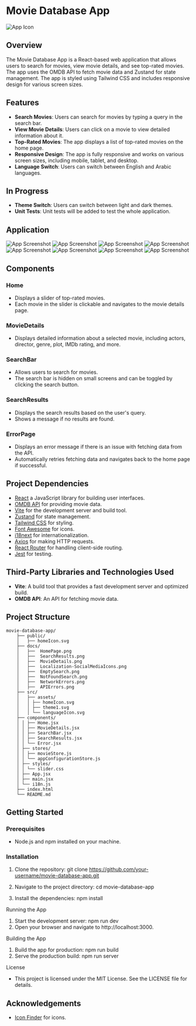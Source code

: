 # Movie Database App

![App Icon](movie-database-app/public/OMDBHome.svg)

## Overview

The Movie Database App is a React-based web application that allows users to search for movies, view movie details, and see top-rated movies. The app uses the OMDB API to fetch movie data and Zustand for state management. The app is styled using Tailwind CSS and includes responsive design for various screen sizes.

## Features

- **Search Movies**: Users can search for movies by typing a query in the search bar.
- **View Movie Details**: Users can click on a movie to view detailed information about it.
- **Top-Rated Movies**: The app displays a list of top-rated movies on the home page.
- **Responsive Design**: The app is fully responsive and works on various screen sizes, including mobile, tablet, and desktop.
- **Language Switch**: Users can switch between English and Arabic languages.

## In Progress
- **Theme Switch**: Users can switch between light and dark themes.
- **Unit Tests**: Unit tests will be added to test the whole application.


## Application

![App Screenshot](movie-database-app/docs/HomePage.png)
![App Screenshot](movie-database-app/docs/SearchResults.png)
![App Screenshot](movie-database-app/docs/MovieDetails.png)
![App Screenshot](movie-database-app/docs/Localization-SocialMediaIcons.png)
![App Screenshot](movie-database-app/docs/EmptySearch.png)
![App Screenshot](movie-database-app/docs/NotFoundSearch.png)
![App Screenshot](movie-database-app/docs/NetworkErrors.png)
![App Screenshot](movie-database-app/docs/APIErrors.png)

## Components

### Home
- Displays a slider of top-rated movies.
- Each movie in the slider is clickable and navigates to the movie details page.

### MovieDetails
- Displays detailed information about a selected movie, including actors, director, genre, plot, IMDb rating, and more.

### SearchBar
- Allows users to search for movies.
- The search bar is hidden on small screens and can be toggled by clicking the search button.

### SearchResults
- Displays the search results based on the user's query.
- Shows a message if no results are found.

### ErrorPage
- Displays an error message if there is an issue with fetching data from the API.
- Automatically retries fetching data and navigates back to the home page if successful.

## Project Dependencies

- [React](https://react.dev/) a JavaScript library for building user interfaces.
- [OMDB API](https://www.omdbapi.com/) for providing movie data.
- [Vite](https://vitejs.dev/) for the development server and build tool.
- [Zustand](https://zustand-demo.pmnd.rs/) for state management.
- [Tailwind CSS](https://tailwindcss.com/) for styling.
- [Font Awesome](https://fontawesome.com/) for icons.
- [i18next](https://www.i18next.com/) for internationalization.
- [Axios](https://axios-http.com/) for making HTTP requests.
- [React Router](https://reactrouter.com/) for handling client-side routing.
- [Jest](https://jestjs.io/) for testing.

## Third-Party Libraries and Technologies Used

- **Vite**: A build tool that provides a fast development server and optimized build.
- **OMDB API**: An API for fetching movie data.

## Project Structure
```
movie-database-app/ 
	├── public/
	│	├── homeIcon.svg 
	├── docs/ 
	│	├──  HomePage.png
	│	├──  SearchResults.png
	│	├──  MovieDetails.png
	│	├──  Localization-SocialMediaIcons.png
	│	├──  EmptySearch.png
	│	├──  NotFoundSearch.png
	│	├──  NetworkErrors.png
	│	├──  APIErrors.png	
	├── src/
	│	├── assets/ 
	│	│ ├── homeIcon.svg 
	│	│ ├── theme1.svg 
	│	│ └── languageIcon.svg 
	├── components/ 
	│ │ ├── Home.jsx 
	│ │ ├── MovieDetails.jsx
	│ │ ├── SearchBar.jsx
	│ │ ├── SearchResults.jsx
	│ │ └── Error.jsx
	│ ├── stores/ 
	│ │ ├── movieStore.js 
	│ │ └── appConfigurationStore.js
	│ ├── styles/ 
	│ │ └── slider.css
	│ ├── App.jsx 
	│ ├── main.jsx 
	│ └── i18n.js
	├── index.html
	└── README.md
```
## Getting Started

### Prerequisites

- Node.js and npm installed on your machine.

### Installation

1. Clone the repository:
   git clone https://github.com/your-username/movie-database-app.git

2. Navigate to the project directory:
   cd movie-database-app

3. Install the dependencies:
   npm install

Running the App
   1. Start the development server:
	  npm run dev
   2. Open your browser and navigate to http://localhost:3000.
   
Building the App
   1. Build the app for production:
      npm run build
   2. Serve the production build:
      npm run server
   
License

- This project is licensed under the MIT License. See the LICENSE file for details.

## Acknowledgements

- [Icon Finder](https://www.iconfinder.com/) for icons.
